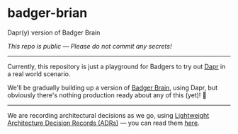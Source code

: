 # badger-brian

Dapr(y) version of Badger Brain

_This repo is public — Please do not commit any secrets!_

---

Currently, this repository is just a playground for Badgers to try out [Dapr](https://dapr.io) in a real world scenario.

We'll be gradually building up a version of [Badger Brain](https://github.com/redbadger/badger-brain), using Dapr, but obviously there's nothing production ready about any of this (yet)! 👀

---

We are recording architectural decisions as we go, using [Lightweight Architecture Decision Records (ADRs)](https://adr.github.io/) — you can read them [here](docs/adr/README.md).
